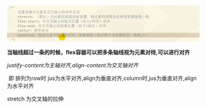 ![image-20200509110653336](../Img/flex.png)

<strong>当轴线超过一条的时候，flex容器可以把多条轴线视为元素对待,可以进行对齐</strong>

<i>justify-content为主轴对齐,align-content为交叉轴对齐</i>

​	即 排列为row时 jus为水平对齐,align为垂直对齐,column时,jus为垂直对齐,align为水平对齐 





stretch 为交叉轴的拉伸